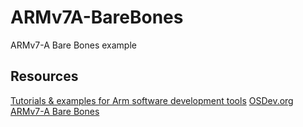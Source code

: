# ARMv7A-BareBones
ARMv7-A Bare Bones example

## Resources
[Tutorials & examples for Arm software development tools](https://github.com/ARM-software/Tool-Solutions)
[OSDev.org ARMv7-A Bare Bones](https://wiki.osdev.org/ARMv7-A_Bare_Bones)